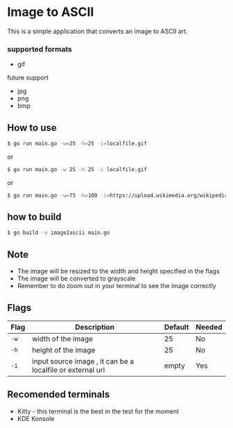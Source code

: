 <!--Flags settup of the application> -->

# Image to ASCII

This is a simple application that converts an image to ASCII art.

### supported formats

- gif

future support

- jpg
- png
- bmp


## How to use

```bash
$ go run main.go -w=25 -h=25 -i=localfile.gif
```
or 

```bash
$ go run main.go -w 25 -h 25 -i localfile.gif
```

or 

```bash
$ go run main.go -w=75 -h=100 -i=https://upload.wikimedia.org/wikipedia/commons/5/5a/Rotating_Tux.gif 
```

## how to build

```bash
$ go build -o image2ascii main.go
```

## Note

- The image will be resized to the width and height specified in the flags
- The image will be converted to grayscale
- Remember to do zoom out in your terminal to see the image correctly 


## Flags

| Flag | Description | Default | Needed |
| --- | --- | --- | --- |
| `-w` | width of the image | 25 | No |
| `-h` | height of the image | 25 | No |
| `-i` | input source image , it can be a localfile or external url | empty | Yes |


## Recomended terminals

- Kitty - this terminal is the best in the test for the moment 
- KDE Konsole 